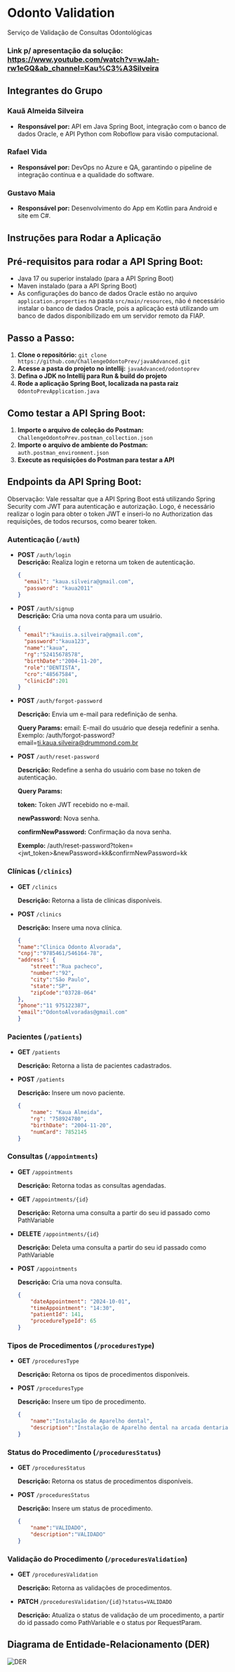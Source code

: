 # Odonto Validation

Serviço de Validação de Consultas Odontológicas

### Link p/ apresentação da solução: https://www.youtube.com/watch?v=wJah-rw1eGQ&ab_channel=Kau%C3%A3Silveira

## Integrantes do Grupo

### Kauã Almeida Silveira
- **Responsável por:** API em Java Spring Boot, integração com o banco de dados Oracle, e API Python com Roboflow para visão computacional.
### Rafael Vida
- **Responsável por:** DevOps no Azure e QA, garantindo o pipeline de integração contínua e a qualidade do software.
### Gustavo Maia
- **Responsável por:** Desenvolvimento do App em Kotlin para Android e site em C#.

## Instruções para Rodar a Aplicação

## Pré-requisitos para rodar a API Spring Boot:
- Java 17 ou superior instalado (para a API Spring Boot)
- Maven instalado (para a API Spring Boot)
- As configurações do banco de dados Oracle estão no arquivo `application.properties` na pasta `src/main/resources`,
  não é necessário instalar o banco de dados Oracle, pois a aplicação está utilizando um banco de dados disponibilizado
  em um servidor remoto da FIAP.

## Passo a Passo:

1. **Clone o repositório:**
   ```git clone https://github.com/ChallengeOdontoPrev/javaAdvanced.git```
2. **Acesse a pasta do projeto no intellij:**
   ```javaAdvanced/odontoprev```
3. **Defina o JDK no Intellij para Run & build do projeto**
4. **Rode a aplicação Spring Boot, localizada na pasta raiz**
   ```OdontoPrevApplication.java```

## Como testar a API Spring Boot:

1. **Importe o arquivo de coleção do Postman:**
   ```ChallengeOdontoPrev.postman_collection.json```
2. **Importe o arquivo de ambiente do Postman:**
   ```auth.postman_environment.json```
3. **Execute as requisições do Postman para testar a API**

## Endpoints da API Spring Boot:

Observação: Vale ressaltar que a API Spring Boot está utilizando
Spring Security com JWT para autenticação e autorização. Logo, é necessário
realizar o login para obter o token JWT e inseri-lo no Authorization das requisições, de todos recursos, como bearer token.

### Autenticação (`/auth`)
- **POST** `/auth/login`  
  **Descrição:** Realiza login e retorna um token de autenticação.
  ```json
  {
    "email": "kaua.silveira@gmail.com",
    "password": "kaua2011"
  }
  
- **POST** `/auth/signup`  
  **Descrição:** Cria uma nova conta para um usuário.
  ```json
  {
    "email":"kauiis.a.silveira@gmail.com",
    "password":"kaua123",
    "name":"kaua",
    "rg":"52415678578",
    "birthDate":"2004-11-20",
    "role":"DENTISTA",
    "cro":"48567584",
    "clinicId":201
  }
  ```

- **POST** `/auth/forgot-password`

    **Descrição:** Envia um e-mail para redefinição de senha.

    **Query Params:**
    email: E-mail do usuário que deseja redefinir a senha.
    Exemplo: /auth/forgot-password?email=ti.kaua.silveira@drummond.com.br


- **POST** `/auth/reset-password`

    **Descrição:** Redefine a senha do usuário com base no token de autenticação.
    
    **Query Params:**

    **token:** Token JWT recebido no e-mail.

    **newPassword:** Nova senha.

    **confirmNewPassword:** Confirmação da nova senha.

    **Exemplo:** /auth/reset-password?token=<jwt_token>&newPassword=kk&confirmNewPassword=kk

### Clínicas (`/clinics`)
- **GET** `/clinics`

    **Descrição:** Retorna a lista de clínicas disponíveis.

- **POST** `/clinics`

    **Descrição:** Insere uma nova clínica.
    ```json
    {
    "name":"Clinica Odonto Alvorada",
    "cnpj":"9785461/546164-78",
    "address": {
        "street":"Rua pacheco",
        "number":"92",
        "city":"São Paulo",
        "state":"SP",
        "zipCode":"03728-064"
    },
    "phone":"11 975122387",
    "email":"OdontoAlvoradas@gmail.com"
    }

### Pacientes (`/patients`)
- **GET** `/patients`

    **Descrição:** Retorna a lista de pacientes cadastrados.

- **POST** `/patients`

    **Descrição:** Insere um novo paciente.
    ```json
    {
        "name": "Kaua Almeida",
        "rg": "758924780",
        "birthDate": "2004-11-20",
        "numCard": 7852145
    }

### Consultas (`/appointments`)
- **GET** `/appointments`

    **Descrição:** Retorna todas as consultas agendadas.

- **GET** `/appointments/{id}`

    **Descrição:** Retorna uma consulta a partir do seu id passado como PathVariable

- **DELETE** `/appointments/{id}`

    **Descrição:** Deleta uma consulta a partir do seu id passado como PathVariable

- **POST** `/appointments`

    **Descrição:** Cria uma nova consulta.
    ```json
    {
        "dateAppointment": "2024-10-01",
        "timeAppointment": "14:30",
        "patientId": 141,
        "procedureTypeId": 65
    }

### Tipos de Procedimentos (`/proceduresType`)
- **GET** `/proceduresType`

    **Descrição:** Retorna os tipos de procedimentos disponíveis.

- **POST** `/proceduresType`

    **Descrição:** Insere um tipo de procedimento.
    ```json
    {
        "name":"Instalação de Aparelho dental",
        "description":"Instalação de Aparelho dental na arcada dentaria"
    }

### Status do Procedimento (`/proceduresStatus`)
- **GET** `/proceduresStatus`

    **Descrição:** Retorna os status de procedimentos disponíveis.

- **POST** `/proceduresStatus`

    **Descrição:** Insere um status de procedimento.
    ```json
    {
        "name":"VALIDADO",
        "description":"VALIDADO"
    }

### Validação do Procedimento (`/proceduresValidation`)
- **GET** `/proceduresValidation`

    **Descrição:** Retorna as validações de procedimentos.

- **PATCH** `/proceduresValidation/{id}?status=VALIDADO`

    **Descrição:** Atualiza o status de validação de um procedimento, a partir do id passado 
    como PathVariable e o status por RequestParam.


## Diagrama de Entidade-Relacionamento (DER)

![DER](./DER.png)
